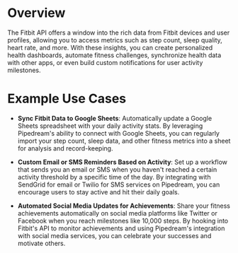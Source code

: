 # Overview

The Fitbit API offers a window into the rich data from Fitbit devices and user profiles, allowing you to access metrics such as step count, sleep quality, heart rate, and more. With these insights, you can create personalized health dashboards, automate fitness challenges, synchronize health data with other apps, or even build custom notifications for user activity milestones.

# Example Use Cases

- **Sync Fitbit Data to Google Sheets**: Automatically update a Google Sheets spreadsheet with your daily activity stats. By leveraging Pipedream's ability to connect with Google Sheets, you can regularly import your step count, sleep data, and other fitness metrics into a sheet for analysis and record-keeping.

- **Custom Email or SMS Reminders Based on Activity**: Set up a workflow that sends you an email or SMS when you haven't reached a certain activity threshold by a specific time of the day. By integrating with SendGrid for email or Twilio for SMS services on Pipedream, you can encourage users to stay active and hit their daily goals.

- **Automated Social Media Updates for Achievements**: Share your fitness achievements automatically on social media platforms like Twitter or Facebook when you reach milestones like 10,000 steps. By hooking into Fitbit's API to monitor achievements and using Pipedream's integration with social media services, you can celebrate your successes and motivate others.
